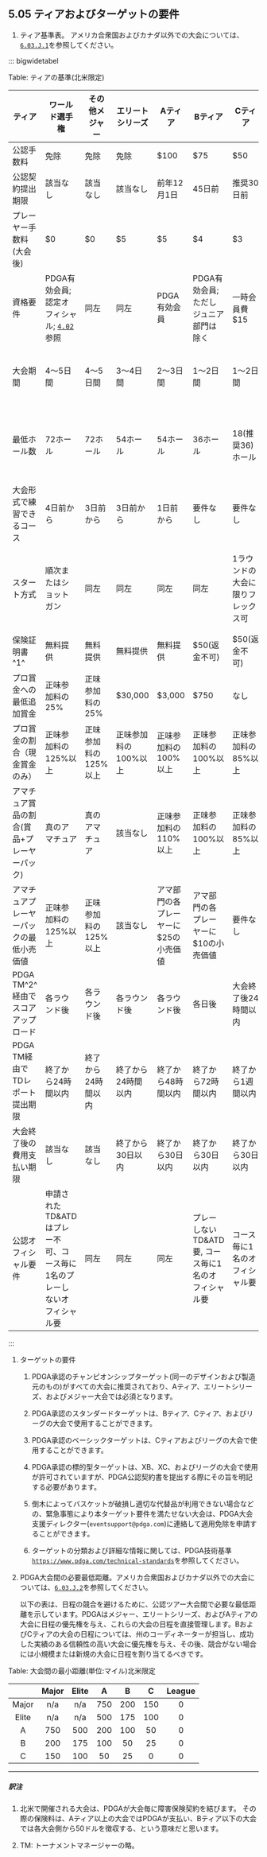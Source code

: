 ## 5.05 ティアおよびターゲットの要件

1. ティア基準表。
アメリカ合衆国およびカナダ以外での大会については、[`6.03.J.1`](#ディスクゴルフ競技マニュアルとの差異)を参照してください。

::: bigwidetabel

Table: ティアの基準(北米限定)

| ティア | ワールド選手権 | その他メジャー | エリートシリーズ | Aティア | Bティア | Cティア | リーグ |
|--------|----------------|----------------|------------------|---------|---------|---------|--------|
| 公認手数料 | 免除 | 免除 | 免除 | $100 | $75 | $50 | $25 |
| 公認契約提出期限 | 該当なし | 該当なし | 該当なし | 前年12月1日 | 45日前 | 推奨30日前 | 推奨30日前 |
| プレーヤー手数料(大会後) | $0 | $0 | $5 | $5 | $4 | $3 | 各ラウンドごとに$0.50 |
| 資格要件 | PDGA有効会員; 認定オフィシャル; [`4.02`](#登録資格)参照 | 同左 | 同左 | PDGA有効会員 | PDGA有効会員; ただしジュニア部門は除く | 一時会員費$15 | 会員要件なし |
| 大会期間 | 4～5日間 | 4～5日間 | 3～4日間 | 2～3日間 | 1～2日間 | 1～2日間 | 6～10週間、同じ曜日に開催 |
| 最低ホール数 | 72ホール | 72ホール | 54ホール | 54ホール | 36ホール | 18(推奨36)ホール | 毎週全選手同じレイアウトで18ホール |
| 大会形式で練習できるコース | 4日前から | 3日前から | 3日前から | 1日前から | 要件なし | 要件なし | 要件なし |
| スタート方式 | 順次またはショットガン | 同左 | 同左 | 同左 | 同左 | 1ラウンドの大会に限りフレックス可 | 順次、ショットガン、またはフレックス |
| 保険証明書^1^ | 無料提供 | 無料提供 | 無料提供 | 無料提供 | $50(返金不可) | $50(返金不可) | $50(返金不可) |
| プロ賞金への最低追加賞金 | 正味参加料の25% | 正味参加料の25% | $30,000 | $3,000 | $750 | なし | なし |
| プロ賞金の割合（現金賞金のみ） | 正味参加料の125%以上 | 正味参加料の125%以上 | 正味参加料の100%以上 | 正味参加料の100%以上 | 正味参加料の100%以上 | 正味参加料の85%以上 | リーグにより事前設定 |
| アマチュア賞品の割合(賞品+プレーヤーパック) | 真のアマチュア | 真のアマチュア | 該当なし | 正味参加料の110%以上 | 正味参加料の100%以上 | 正味参加料の85%以上 | リーグにより事前設定 |
| アマチュアプレーヤーパックの最低小売価値 | 正味参加料の125%以上 | 正味参加料の125%以上 | 該当なし | アマ部門の各プレーヤーに$25の小売価値 | アマ部門の各プレーヤーに$10の小売価値 | 要件なし | 要件なし |
| PDGA TM^2^経由でスコアアップロード | 各ラウンド後 | 各ラウンド後 | 各ラウンド後 | 各ラウンド後 | 各日後 | 大会終了後24時間以内 | 各ラウンド終了後24時間以内 |
|PDGA TM経由でTDレポート提出期限|終了から24時間以内|終了から24時間以内|終了から24時間以内|終了から48時間以内|終了から72時間以内|終了から1週間以内|終了から1週間以内
|大会終了後の費用支払い期限|該当なし|該当なし|終了から30日以内|終了から30日以内|終了から30日以内|終了から30日以内|終了から30日以内
|公認オフィシャル要件|申請されたTD&ATDはプレー不可、コース毎に1名のプレーしないオフィシャル要|同左|同左|同左|プレーしないTD&ATD要, コース毎に1名のオフィシャル要|コース毎に1名のオフィシャル要|コース毎に1名のオフィシャル要

:::

1. ターゲットの要件

    1. PDGA承認のチャンピオンシップターゲット(同一のデザインおよび製造元のもの)がすべての大会に推奨されており、Aティア、エリートシリーズ、およびメジャー大会では必須となります。

    1. PDGA承認のスタンダードターゲットは、Bティア、Cティア、およびリーグの大会で使用することができます。

    1. PDGA承認のベーシックターゲットは、Cティアおよびリーグの大会で使用することができます。

    1. PDGA承認の標的型ターゲットは、XB、XC、およびリーグの大会で使用が許可されていますが、PDGA公認契約書を提出する際にその旨を明記する必要があります。

    1. 倒木によってバスケットが破損し適切な代替品が利用できない場合などの、緊急事態により本ターゲット要件を満たせない大会は、PDGA大会支援ディレクター(`eventsupport@pdga.com`)に連絡して適用免除を申請することができます。

    1. ターゲットの分類および詳細な情報に関しては、PDGA技術基準[`https://www.pdga.com/technical-standards`](https://www.pdga.com/technical-standards)を参照してください。

1. PDGA大会間の必要最低距離。アメリカ合衆国およびカナダ以外での大会については、[`6.03.J.2`](#ディスクゴルフ競技マニュアルとの差異)を参照してください。

    以下の表は、日程の競合を避けるために、公認ツアー大会間で必要な最低距離を示しています。PDGAはメジャー、エリートシリーズ、およびAティアの大会に日程の優先権を与え、これらの大会の日程を直接管理します。BおよびCティアの大会の日程については、州のコーディネーターが担当し、成功した実績のある信頼性の高い大会に優先権を与え、その後、競合がない場合には小規模または新規の大会に日程を割り当てるべきです。

Table: 大会間の最小距離(単位:マイル)北米限定

| 	  |Major|Elite|	A |	B |	C |League
|:---:|:---:|:---:|:---:|:---:|:---:|:---:
|Major|	n/a|n/a|750|200|150|0
|Elite|	n/a|n/a|500|175|100|0
|  A  |	750|500|200|100| 50|0
|  B  |	200|175|100| 50| 25|0
|  C  |	150|100| 50| 25|  0|0

___
##### 訳注

1. 北米で開催される大会は、PDGAが大会毎に障害保険契約を結びます。
その際の保険料は、Aティア以上の大会ではPDGAが支払い、Bティア以下の大会では各大会側から50ドルを徴収する、という意味だと思います。

1. TM: トーナメントマネージャーの略。
